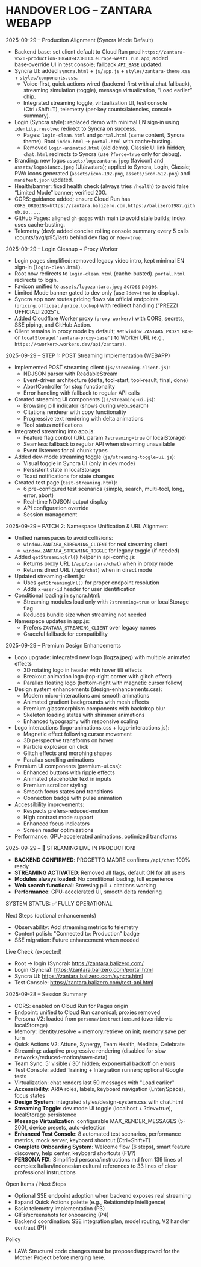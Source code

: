 # HANDOVER LOG – ZANTARA WEBAPP

2025-09-29 – Production Alignment (Syncra Mode Default)
- Backend base: set client default to Cloud Run prod `https://zantara-v520-production-1064094238013.europe-west1.run.app`; added base‑override UI in test console; fallback `API_BASE` updated.
- Syncra UI: added `syncra.html` + `js/app.js` + `styles/zantara-theme.css` + `styles/components.css`.
  - Voice‑first, quick actions wired (backend‑first with ai.chat fallback), streaming simulation (toggle), message virtualization, “Load earlier” chip.
  - Integrated streaming toggle, virtualization UI, test console (Ctrl+Shift+T), telemetry (per‑key counts/latencies, console summary).
- Login (Syncra style): replaced demo with minimal EN sign‑in using `identity.resolve`; redirect to Syncra on success.
  - Pages: `login-clean.html` and `portal.html` (same content, Syncra theme). Root `index.html` → `portal.html` with cache‑busting.
  - Removed `login-animated.html` (old demo). Classic UI link hidden; `chat.html` redirects to Syncra (use `?force=true` only for debug).
- Branding: new logos `assets/logozantara.jpeg` (favicon) and `assets/logobianco.jpeg` (UI/avatars); applied to Syncra, Login, Classic; PWA icons generated (`assets/icon-192.png`, `assets/icon-512.png`) and `manifest.json` updated.
- Health/banner: fixed health check (always tries `/health`) to avoid false “Limited Mode” banner; verified 200.
- CORS: guidance added; ensure Cloud Run has `CORS_ORIGINS=https://zantara.balizero.com,https://balizero1987.github.io,...`.
- GitHub Pages: aligned `gh-pages` with main to avoid stale builds; index uses cache‑busting.
- Telemetry (dev): added concise rolling console summary every 5 calls (counts/avg/p95/last) behind dev flag or `?dev=true`.

2025-09-29 – Login Cleanup + Proxy Worker
- Login pages simplified: removed legacy video intro, kept minimal EN sign-in (`login-clean.html`).
- Root now redirects to `login-clean.html` (cache-busted). `portal.html` redirects to login.
- Favicon unified to `assets/logozantara.jpeg` across pages.
- Limited Mode banner gated to dev only (use `?dev=true` to display).
- Syncra app now routes pricing flows via official endpoints (`pricing.official` / `price.lookup`) with redirect handling (“PREZZI UFFICIALI 2025”).
- Added Cloudflare Worker proxy (`proxy-worker/`) with CORS, secrets, SSE piping, and GitHub Action.
- Client remains in proxy mode by default; set `window.ZANTARA_PROXY_BASE` or `localStorage['zantara-proxy-base']` to Worker URL (e.g., `https://<worker>.workers.dev/api/zantara`).

2025-09-29 – STEP 1: POST Streaming Implementation (WEBAPP)
- Implemented POST streaming client (`js/streaming-client.js`):
  - NDJSON parser with ReadableStream
  - Event-driven architecture (delta, tool-start, tool-result, final, done)
  - AbortController for stop functionality
  - Error handling with fallback to regular API calls
- Created streaming UI components (`js/streaming-ui.js`):
  - Browsing pill indicator (shows during web_search)
  - Citations renderer with copy functionality
  - Progressive text rendering with delta animations
  - Tool status notifications
- Integrated streaming into app.js:
  - Feature flag control (URL param `?streaming=true` or localStorage)
  - Seamless fallback to regular API when streaming unavailable
  - Event listeners for all chunk types
- Added dev-mode streaming toggle (`js/streaming-toggle-ui.js`):
  - Visual toggle in Syncra UI (only in dev mode)
  - Persistent state in localStorage
  - Toast notifications for state changes
- Created test page (`test-streaming.html`):
  - 6 pre-configured test scenarios (simple, search, multi-tool, long, error, abort)
  - Real-time NDJSON output display
  - API configuration override
  - Session management

2025-09-29 – PATCH 2: Namespace Unification & URL Alignment
- Unified namespaces to avoid collisions:
  - `window.ZANTARA_STREAMING_CLIENT` for real streaming client
  - `window.ZANTARA_STREAMING_TOGGLE` for legacy toggle (if needed)
- Added `getStreamingUrl()` helper in api-config.js:
  - Returns proxy URL (`/api/zantara/chat`) when in proxy mode
  - Returns direct URL (`/api/chat`) when in direct mode
- Updated streaming-client.js:
  - Uses `getStreamingUrl()` for proper endpoint resolution
  - Adds `x-user-id` header for user identification
- Conditional loading in syncra.html:
  - Streaming modules load only with `?streaming=true` or localStorage flag
  - Reduces bundle size when streaming not needed
- Namespace updates in app.js:
  - Prefers `ZANTARA_STREAMING_CLIENT` over legacy names
  - Graceful fallback for compatibility

2025-09-29 – Premium Design Enhancements
- Logo upgrade: integrated new logo (logza.jpeg) with multiple animated effects
  - 3D rotating logo in header with hover tilt effects
  - Breakout animation logo (top-right corner with glitch effect)
  - Parallax floating logo (bottom-right with magnetic cursor follow)
- Design system enhancements (design-enhancements.css):
  - Modern micro-interactions and smooth animations
  - Animated gradient backgrounds with mesh effects
  - Premium glassmorphism components with backdrop blur
  - Skeleton loading states with shimmer animations
  - Enhanced typography with responsive scaling
- Logo interactions (logo-animations.css + logo-interactions.js):
  - Magnetic effect following cursor movement
  - 3D perspective transforms on hover
  - Particle explosion on click
  - Glitch effects and morphing shapes
  - Parallax scrolling animations
- Premium UI components (premium-ui.css):
  - Enhanced buttons with ripple effects
  - Animated placeholder text in inputs
  - Premium scrollbar styling
  - Smooth focus states and transitions
  - Connection badge with pulse animation
- Accessibility improvements:
  - Respects prefers-reduced-motion
  - High contrast mode support
  - Enhanced focus indicators
  - Screen reader optimizations
- Performance: GPU-accelerated animations, optimized transforms

2025-09-29 – 🚀 STREAMING LIVE IN PRODUCTION!
- **BACKEND CONFIRMED**: PROGETTO MADRE confirms `/api/chat` 100% ready
- **STREAMING ACTIVATED**: Removed all flags, default ON for all users
- **Modules always loaded**: No conditional loading, full experience
- **Web search functional**: Browsing pill + citations working
- **Performance**: GPU-accelerated UI, smooth delta rendering

SYSTEM STATUS: ✅ FULLY OPERATIONAL

Next Steps (optional enhancements)
- Observability: Add streaming metrics to telemetry
- Content polish: "Connected to: Production" badge
- SSE migration: Future enhancement when needed

Live Check (expected)
- Root → login (Syncra): https://zantara.balizero.com/
- Login (Syncra): https://zantara.balizero.com/portal.html
- Syncra UI: https://zantara.balizero.com/syncra.html
- Test Console: https://zantara.balizero.com/test-api.html

2025-09-28 – Session Summary
- CORS: enabled on Cloud Run for Pages origin
- Endpoint: unified to Cloud Run canonical; proxies removed
- Persona V2: loaded from `persona/instructions.md` (override via localStorage)
- Memory: identity.resolve + memory.retrieve on init; memory.save per turn
- Quick Actions V2: Attune, Synergy, Team Health, Mediate, Celebrate
- Streaming: adaptive progressive rendering (disabled for slow networks/reduced‑motion/save‑data)
- Team Sync: 5' visible / 30' hidden; exponential backoff on errors
- Test Console: added Training + Integration runners; optional Google tests
- Virtualization: chat renders last 50 messages with "Load earlier"
- **Accessibility**: ARIA roles, labels, keyboard navigation (Enter/Space), focus states
- **Design System**: integrated styles/design-system.css with chat.html
- **Streaming Toggle**: dev mode UI toggle (localhost + ?dev=true), localStorage persistence
- **Message Virtualization**: configurable MAX_RENDER_MESSAGES (5-200), device presets, auto-detection
- **Enhanced Test Console**: 8 automated test scenarios, performance metrics, mock server, keyboard shortcut (Ctrl+Shift+T)
- **Complete Onboarding System**: Welcome flow (6 steps), smart feature discovery, help center, keyboard shortcuts (F1/?)
- **PERSONA FIX**: Simplified persona/instructions.md from 139 lines of complex Italian/Indonesian cultural references to 33 lines of clear professional instructions

Open Items / Next Steps
- Optional SSE endpoint adoption when backend exposes real streaming
- Expand Quick Actions palette (e.g., Relationship Intelligence)
- Basic telemetry implementation (P3)
- GIFs/screenshots for onboarding (P4)
- Backend coordination: SSE integration plan, model routing, V2 handler contract (P1)

Policy
- LAW: Structural code changes must be proposed/approved for the Mother Project before merging here.
